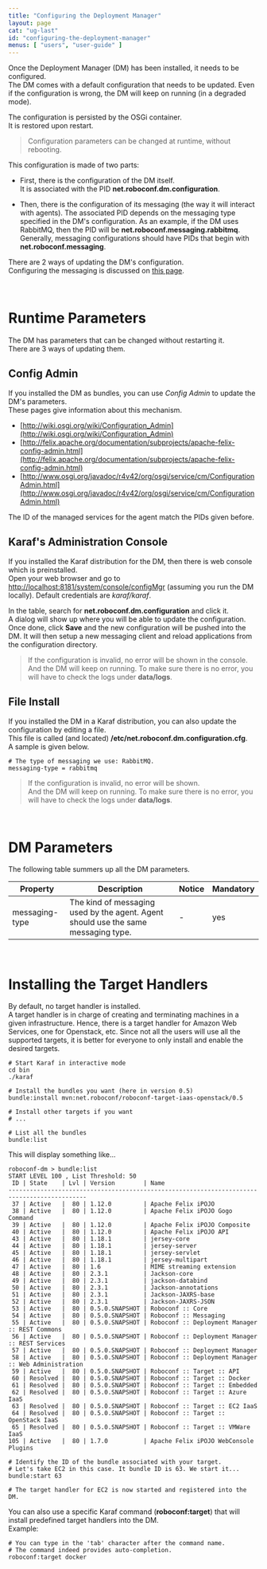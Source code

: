 ```yaml
---
title: "Configuring the Deployment Manager"
layout: page
cat: "ug-last"
id: "configuring-the-deployment-manager"
menus: [ "users", "user-guide" ]
---
```


Once the Deployment Manager (DM) has been installed, it needs to be configured.  
The DM comes with a default configuration that needs to be updated. Even if the configuration is
wrong, the DM will keep on running (in a degraded mode).

The configuration is persisted by the OSGi container.  
It is restored upon restart.

> Configuration parameters can be changed at runtime, without rebooting.

This configuration is made of two parts:

* First, there is the configuration of the DM itself.  
It is associated with the PID **net.roboconf.dm.configuration**.

* Then, there is the configuration of its messaging (the way it will interact with
agents). The associated PID depends on the messaging type specified in the DM's configuration.
As an example, if the DM uses RabbitMQ, then the PID will be **net.roboconf.messaging.rabbitmq**.
Generally, messaging configurations should have PIDs that begin with **net.roboconf.messaging**.

There are 2 ways of updating the DM's configuration.  
Configuring the messaging is discussed on [this page](configuring-the-messaging.html).

<br />

# Runtime Parameters

The DM has parameters that can be changed without restarting it.  
There are 3 ways of updating them. 


## Config Admin

If you installed the DM as bundles, you can use *Config Admin* to update the DM's parameters.  
These pages give information about this mechanism.

* [http://wiki.osgi.org/wiki/Configuration_Admin](http://wiki.osgi.org/wiki/Configuration_Admin)
* [http://felix.apache.org/documentation/subprojects/apache-felix-config-admin.html](http://felix.apache.org/documentation/subprojects/apache-felix-config-admin.html)
* [http://www.osgi.org/javadoc/r4v42/org/osgi/service/cm/ConfigurationAdmin.html](http://www.osgi.org/javadoc/r4v42/org/osgi/service/cm/ConfigurationAdmin.html)

The ID of the managed services for the agent match the PIDs given before.


## Karaf's Administration Console

If you installed the Karaf distribution for the DM, then there is web console which is preinstalled.  
Open your web browser and go to [http://localhost:8181/system/console/configMgr](http://localhost:8181/system/console/configMgr)
(assuming you run the DM locally). Default credentials are *karaf/karaf*.

In the table, search for **net.roboconf.dm.configuration** and click it.  
A dialog will show up where you will be able to update the configuration. Once done, click **Save**
and the new configuration will be pushed into the DM. It will then setup a new messaging client and reload
applications from the configuration directory.

> If the configuration is invalid, no error will be shown in the console.  
> And the DM will keep on running. To make sure there is no error, you will have to check the logs
> under **data/logs**.


## File Install

If you installed the DM in a Karaf distribution, you can also update the configuration by editing a file.  
This file is called (and located) **/etc/net.roboconf.dm.configuration.cfg**.  
A sample is given below.

```properties
# The type of messaging we use: RabbitMQ.
messaging-type = rabbitmq
```

> If the configuration is invalid, no error will be shown.  
> And the DM will keep on running. To make sure there is no error, you will have to check the logs
> under **data/logs**.

<br />

# DM Parameters

The following table summers up all the DM parameters.

| Property | Description | Notice | Mandatory |
| --- | --- | --- | --- |
| messaging-type | The kind of messaging used by the agent. Agent should use the same messaging type. | - | yes |

<br />

# Installing the Target Handlers

By default, no target handler is installed.  
A target handler is in charge of creating and terminating machines in a given infrastructure.
Hence, there is a target handler for Amazon Web Services, one for Openstack, etc. Since not all the
users will use all the supported targets, it is better for everyone to only install and enable the
desired targets.

```properties
# Start Karaf in interactive mode
cd bin
./karaf

# Install the bundles you want (here in version 0.5)
bundle:install mvn:net.roboconf/roboconf-target-iaas-openstack/0.5

# Install other targets if you want
# ...

# List all the bundles
bundle:list
```

This will display something like...

```
roboconf-dm > bundle:list
START LEVEL 100 , List Threshold: 50
 ID | State    | Lvl | Version        | Name
--------------------------------------------------------------------------------------------
 37 | Active   |  80 | 1.12.0         | Apache Felix iPOJO
 38 | Active   |  80 | 1.12.0         | Apache Felix iPOJO Gogo Command
 39 | Active   |  80 | 1.12.0         | Apache Felix iPOJO Composite
 40 | Active   |  80 | 1.12.0         | Apache Felix iPOJO API
 43 | Active   |  80 | 1.18.1         | jersey-core
 44 | Active   |  80 | 1.18.1         | jersey-server
 45 | Active   |  80 | 1.18.1         | jersey-servlet
 46 | Active   |  80 | 1.18.1         | jersey-multipart
 47 | Active   |  80 | 1.6            | MIME streaming extension
 48 | Active   |  80 | 2.3.1          | Jackson-core
 49 | Active   |  80 | 2.3.1          | jackson-databind
 50 | Active   |  80 | 2.3.1          | Jackson-annotations
 51 | Active   |  80 | 2.3.1          | Jackson-JAXRS-base
 52 | Active   |  80 | 2.3.1          | Jackson-JAXRS-JSON
 53 | Active   |  80 | 0.5.0.SNAPSHOT | Roboconf :: Core
 54 | Active   |  80 | 0.5.0.SNAPSHOT | Roboconf :: Messaging
 55 | Active   |  80 | 0.5.0.SNAPSHOT | Roboconf :: Deployment Manager :: REST Commons
 56 | Active   |  80 | 0.5.0.SNAPSHOT | Roboconf :: Deployment Manager :: REST Services
 57 | Active   |  80 | 0.5.0.SNAPSHOT | Roboconf :: Deployment Manager
 58 | Active   |  80 | 0.5.0.SNAPSHOT | Roboconf :: Deployment Manager :: Web Administration
 59 | Active   |  80 | 0.5.0.SNAPSHOT | Roboconf :: Target :: API
 60 | Resolved |  80 | 0.5.0.SNAPSHOT | Roboconf :: Target :: Docker
 61 | Resolved |  80 | 0.5.0.SNAPSHOT | Roboconf :: Target :: Embedded
 62 | Resolved |  80 | 0.5.0.SNAPSHOT | Roboconf :: Target :: Azure IaaS
 63 | Resolved |  80 | 0.5.0.SNAPSHOT | Roboconf :: Target :: EC2 IaaS
 64 | Resolved |  80 | 0.5.0.SNAPSHOT | Roboconf :: Target :: OpenStack IaaS
 65 | Resolved |  80 | 0.5.0.SNAPSHOT | Roboconf :: Target :: VMWare IaaS
105 | Active   |  80 | 1.7.0          | Apache Felix iPOJO WebConsole Plugins
```

```properties
# Identify the ID of the bundle associated with your target.
# Let's take EC2 in this case. It bundle ID is 63. We start it...
bundle:start 63

# The target handler for EC2 is now started and registered into the DM.
```

You can also use a specific Karaf command (**roboconf:target**) that will install predefined target handlers into the DM.  
Example:

```properties
# You can type in the 'tab' character after the command name.
# The command indeed provides auto-completion.
roboconf:target docker
```
